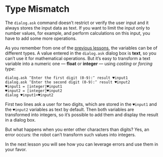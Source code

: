 # Type Mismatch

The `dialog.ask` command doesn’t restrict or verify the user input and it always stores the input data as text. If you want to limit the input only to number values, for example, and perform calculations on this input, you have to add some more operations.

As you remember from one of the [previous lessons](../For%20Beginners/130.md), the variables can be of different types. A value entered in the `dialog.ask` dialog box is **text**, so you can’t use it for mathematical operations. But it’s easy to transform a text variable into a numeric one — **float** or **integer** — using *casting* or *forcing type*:

```G1ANT
dialog.ask ‴Enter the first digit (0-9):‴ result ♥input1
dialog.ask ‴Enter the second digit (0-9):‴ result ♥input2
♥input1 = ⟦integer⟧♥input1
♥input2 = ⟦integer⟧♥input2
dialog ♥input1+♥input2
```

First two lines ask a user for two digits, which are stored in the `♥input1` and the `♥input2` variables as text by default. Then both variables are transformed into integers, so it’s possible to add them and display the result in a dialog box.

But what happens when you enter other characters than digits? Yes, an error occurs: the robot can’t transform such values into integers.

In the next lesson you will see how you can leverage errors and use them in your favor.